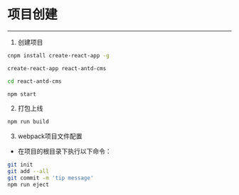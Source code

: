 # 项目创建
---
1. 创建项目
```bash
cnpm install create-react-app -g
```
```bash
create-react-app react-antd-cms
```
```bash
cd react-antd-cms
```
```bash
npm start
```
2. 打包上线
```bash
npm run build 
```
3. webpack项目文件配置
- 在项目的根目录下执行以下命令：
```bash
git init
git add --all
git commit -m 'tip message'
npm run eject
```
